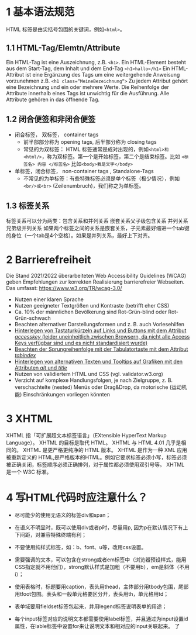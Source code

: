 # 1 基本语法规范

HTML 标签是由尖括号包围的关键词，例如`<html>`。

## 1.1 HTML-Tag/Elemtn/Attribute 
Ein HTML-Tag ist eine Auszeichnung, z.B. `<h1>`.
Ein HTML-Element besteht aus dem Start-Tag, dem Inhalt und dem End-Tag `<h1>hallo</h1>`
Ein HTML-Attribut ist eine Ergänzung des Tags um eine weitergehende Anweisung vorzunehmen z.B. `<h1 class=“MeineBezeichnung“>`  Zu jedem Attribut gehört eine Bezeichnung und ein oder mehrere Werte. Die Reihenfolge der Attribute innerhalb eines Tags ist unwichtig für die Ausführung. Alle Attribute gehören in das öffnende Tag.

## 1.2 闭合便签和非闭合便签

- 闭合标签， 双标签， container tags 
    - 前半部部分称为 opening tags, 后半部分称为 closing tags
    - 常见的为双标签： HTML 标签通常是成对出现的，例如`<html>和<html/>`，称为双标签。第一个是开始标签，第二个是结束标签。比如 `<标签名> 内容 </标签名>`  比如`<body>我是文字</body>`
- 单标签，闭合标签， non-container tags , Standalone-Tags
    - 不常见的为单标签：有些特殊标签必须是单个标签（极少情况），例如`<br/>或<br>` (Zeilenumbruch)，我们称之为单标签。

## 1.3 标签关系

标签关系可以分为两类：包含关系和并列关系
嵌套关系父子级包含关系
并列关系兄弟级并列关系
如果两个标签之间的关系是嵌套关系，子元素最好缩进一个tab键的身位（一个tab是4个空格）。如果是并列关系，最好上下对齐。

# 2 Barrierefreiheit

Die Stand 2021/2022 überarbeiteten Web Accessibility Guidelines (WCAG) geben Empfehlungen zur korrekten Realisierung barrierefreier Webseiten. Das umfasst:
https://www.w3.org/TR/wcag-3.0/

- Nutzen einer klaren Sprache
- Nutzen geeigneter Textgrößen und Kontraste (betrifft eher CSS)
- Ca. 10% der männlichen Bevölkerung sind Rot-Grün-blind oder Rot-Grün-schwach
- Beachten alternativer Darstellungsformen und z. B. auch Vorlesehilfen
- <ins>Hinterlegen von Tastaturkürzeln auf Links und Buttons mit dem Attribut <em> accesskey </em> (leider uneinheitlich zwischen Browsern, da nicht alle Access Keys verfügbar sind und es nicht standardisiert wurde) </ins>
- <ins>Beachten der Sprungreihenfolge mit der Tabulatortaste mit dem Attribut <em> tabindex </em> </ins>
- <ins>Hinterlegen von alternativen Texten und Tooltips auf Grafiken mit den Attributen  <em> alt </em>und  <em> title </em> </ins>
- Nutzen von validiertem HTML und CSS (vgl. validator.w3.org)
- Verzicht auf komplexe Handlungsfolgen, je nach Zielgruppe, z. B. verschachtelte (nested) Menüs oder Drag&Drop, da motorische (运动机能) Einschränkungen vorliegen könnten

# 3 XHTML

XHTML 指「可扩展超文本标签语言」（EXtensible HyperText Markup Language）。
XHTML 的目标是取代 HTML。
XHTML 与 HTML 4.01 几乎是相同的。
XHTML 是更严格更纯净的 HTML 版本。
XHTML 是作为一种 XML 应用被重新定义的 HTML,是严格版本的HTML。例如它要求标签必须小写，标签必须被正确关闭，标签顺序必须正确排列，对于属性都必须使用双引号等。
XHTML 是一个 W3C 标准。

# 4 写HTML代码时应注意什么？

- 尽可能少的使用无语义的标签div和span；

- 在语义不明显时，既可以使用div或者p时，尽量用p, 因为p在默认情况下有上下间距，对兼容特殊终端有利；

- 不要使用纯样式标签，如：b、font、u等，改用css设置。

- 需要强调的文本，可以包含在strong或者em标签中（浏览器预设样式，能用CSS指定就不用他们），strong默认样式是加粗（不要用b），em是斜体（不用i）；

- 使用表格时，标题要用caption，表头用thead，主体部分用tbody包围，尾部用tfoot包围。表头和一般单元格要区分开，表头用th，单元格用td；

- 表单域要用fieldset标签包起来，并用legend标签说明表单的用途；

- 每个input标签对应的说明文本都需要使用label标签，并且通过为input设置id属性，在lable标签中设置for来让说明文本和相对应的input关联起来。 了
